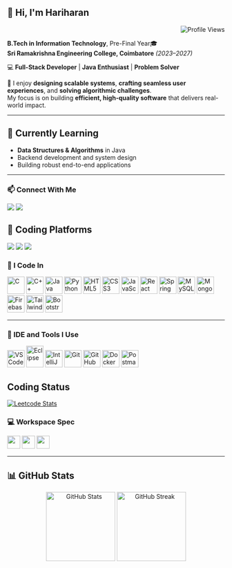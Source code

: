 ## 👋 Hi, I'm Hariharan 
<p align="right">
  <img src="https://komarev.com/ghpvc/?username=hariharan-r06&label=Profile%20Views&color=0e75b6&style=flat" alt="Profile Views" />
</p>

  **B.Tech in Information Technology**, Pre-Final Year🎓  
**Sri Ramakrishna Engineering College, Coimbatore** *(2023–2027)*  

💻 **Full-Stack Developer** | **Java Enthusiast** | **Problem Solver**  

🔧 I enjoy **designing scalable systems**, **crafting seamless user experiences**, and **solving algorithmic challenges**.  
My focus is on building **efficient, high-quality software** that delivers real-world impact.

---

## 🚀 Currently Learning  
- **Data Structures & Algorithms** in Java  
- Backend development and system design  
- Building robust end-to-end applications  

---
  
### 📫 Connect With Me  
[<img src="https://img.shields.io/badge/LinkedIn-0077B5?style=for-the-badge&logo=linkedin&logoColor=white" />](https://www.linkedin.com/in/hariharan-r06/)
[<img src="https://img.shields.io/badge/GitHub-100000?style=for-the-badge&logo=github&logoColor=white" />](https://github.com/hariharan-r06)



## 🧠 Coding Platforms
[<img src="https://img.shields.io/badge/LeetCode-Profile-orange?style=for-the-badge&logo=leetcode" />](https://leetcode.com/u/hariharan-r06/)
[<img src="https://img.shields.io/badge/HackerRank-Profile-green?style=for-the-badge&logo=hackerrank" />](https://www.hackerrank.com/hari_2305032)
[<img src="https://img.shields.io/badge/SkillRack-Profile-blue?style=for-the-badge" />](https://www.skillrack.com/faces/resume.xhtml?id=445660&key=73cb7f39e239ecdaa151bcdd834dd2347ec77d2f)

 
### 🚀 I Code In  
<img height="40" src="https://img.icons8.com/color/48/000000/c-programming.png" title="C"/> <img height="40" src="https://img.icons8.com/color/48/000000/c-plus-plus-logo.png" title="C++"/> <img height="40" src="https://img.icons8.com/color/48/000000/java-coffee-cup-logo.png" title="Java"/> <img height="40" src="https://img.icons8.com/color/48/000000/python.png" title="Python"/> <img height="40" src="https://img.icons8.com/color/48/000000/html-5.png" title="HTML5"/> <img height="40" src="https://img.icons8.com/color/48/000000/css3.png" title="CSS3"/> <img height="40" src="https://img.icons8.com/color/48/000000/javascript.png" title="JavaScript"/> <img height="40" src="https://img.icons8.com/color/48/000000/react-native.png" title="React"/> <img height="40" src="https://img.icons8.com/color/48/000000/spring-logo.png" title="Spring Boot"/> <img height="40" src="https://img.icons8.com/color/48/000000/mysql-logo.png" title="MySQL"/> <img height="40" src="https://img.icons8.com/color/48/000000/mongodb.png" title="MongoDB"/> <img height="40" src="https://img.icons8.com/color/48/000000/google-firebase-console.png" title="Firebase"/> <img height="40" src="https://img.icons8.com/color/48/000000/tailwindcss.png" title="Tailwind CSS"/> <img height="40" src="https://img.icons8.com/color/48/000000/bootstrap.png" title="Bootstrap"/>  

---

### 🧰 IDE and Tools I Use  
<img height="40" src="https://img.icons8.com/color/48/000000/visual-studio-code-2019.png" title="VS Code"/> <img width="40" height="50" src="https://img.icons8.com/office/40/java-eclipse.png" title="Eclipse"/> <img height="40" src="https://img.icons8.com/color/48/000000/intellij-idea.png" title="IntelliJ IDEA"/> <img height="40" src="https://img.icons8.com/color/48/000000/git.png" title="Git"/> <img height="40" src="https://img.icons8.com/ios-glyphs/48/000000/github.png" title="GitHub"/> <img height="40" src="https://img.icons8.com/color/48/000000/docker.png" title="Docker"/> <img height="40" src="https://img.icons8.com/dusk/64/000000/postman-api.png" title="Postman"/>  



## Coding Status
[![Leetcode Stats](https://leetcard.jacoblin.cool/hariharan-r06?font=Dancing_Script)](https://leetcode.com/u/hariharan-r06/)

### 💻 Workspace Spec
<img height="30" src="https://img.shields.io/badge/Lenovo-LOQ_15APH8-E2231A?style=for-the-badge&logo=lenovo&logoColor=white"/> <img height="30" src="https://img.shields.io/badge/NVIDIA-RTX_3050_6GB-76B900?style=for-the-badge&logo=nvidia&logoColor=white"/> <img height="30" src="https://img.shields.io/badge/AMD-Ryzen_7_7840HS-ED1C24?style=for-the-badge&logo=amd&logoColor=white"/>

---

## 📊 GitHub Stats  
<p align="center">
  <img src="https://github-readme-stats.vercel.app/api?username=hariharan-r06&show_icons=true&theme=tokyonight" alt="GitHub Stats" height="160px" />
  <img src="https://github-readme-streak-stats.herokuapp.com/?user=hariharan-r06&theme=tokyonight" alt="GitHub Streak" height="160px" />
</p>




